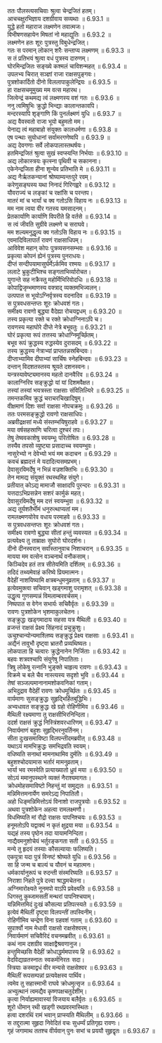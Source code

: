 

  
ततः पौलस्त्यसचिवाः श्रुत्वा चेन्द्रजितं हतम्।  
आचचक्षुरभिज्ञाय दशग्रीवाय सव्यथाः ॥ 6.93.1 ॥   
युद्धे हतो महाराज लक्ष्मणेन तवात्मजः।  
विभीषणसहायेन मिषतां नो महाद्युतिः ॥ 6.93.2 ॥   
लक्ष्मणेन हतः शूरः पुत्रस्तु विबुधेन्द्रजित्।  
गतः स परमान् लोकान् शरैः सन्ताप्य लक्ष्मणम् ॥ 6.93.3 ॥   
स तं प्रतिभयं श्रुत्वा वधं पुत्रस्य दारुणम्।  
घोरमिन्द्रजितः सङ्ख्ये कश्मलं चाविशन्महत् ॥ 6.93.4 ॥   
उपलभ्य चिरात् सञ्ज्ञां राजा राक्षसपुङ्गवः।  
पुत्रशोकार्दितो दीनो विललापाकुलेन्द्रियः ॥ 6.93.5 ॥   
हा राक्षसचमूमुख्य मम वत्स महारथ।  
जित्वेन्द्रं कथमद्य त्वं लक्ष्मणस्य वशं गतः ॥ 6.93.6 ॥   
ननु त्वमिषुभिः क्रुद्धो भिन्द्याः कालान्तकावपि।  
मन्दरस्यापि शृङ्गाणि किं पुनर्लक्ष्मणं युधि ॥ 6.93.7 ॥   
अद्य वैवस्वतो राजा भूयो बहुमतो मम।  
येनाद्य त्वं महाबाहो संयुक्तः कालधर्मणा ॥ 6.93.8 ॥   
एष पन्थाः सुयोधानां सर्वामरगणेष्वपि ॥ 6.93.9 ॥   
अद्य देवगणाः सर्वे लोकपालास्तथर्षयः।  
हतमिन्द्रजितं श्रुत्वा सुखं स्वप्स्यन्ति निर्भयाः ॥ 6.93.10 ॥   
अद्य लोकास्त्रयः कृत्स्ना पृथिवी च सकानना।  
एकेनेन्द्रजिता हीना शून्येव प्रतिभाति मे ॥ 6.93.11 ॥   
अद्य नैर्ऋतकन्यानां श्रोष्याम्यन्तःपुरे रवम्।  
करेणुसङ्घस्य यथा निनादं गिरिगह्वरे ॥ 6.93.12 ॥   
यौवराज्यं च लङ्कां च रक्षांसि च परन्तप।  
मातरं मां च भार्यां च क्व गतोऽसि विहाय नः ॥ 6.93.13 ॥   
मम नाम त्वया वीर गतस्य यमसादनम्।  
प्रेतकार्याणि कार्याणि विपरीते हि वर्तसे ॥ 6.93.14 ॥   
स त्वं जीवति सुग्रीवे लक्ष्मणे च सराघवे।  
मम शल्यमनुद्धृत्य क्व गतोऽसि विहाय नः ॥ 6.93.15 ॥   
एवमादिविलापार्तं रावणं राक्षसाधिपम्।  
आविवेश महान् कोपः पुत्रव्यसनसम्भवः ॥ 6.93.16 ॥   
प्रकृत्या कोपनं ह्येनं पुत्रस्य पुनराधयः।  
दीप्तं सन्दीपयामासुर्घर्मेऽर्कमिव रश्मयः ॥ 6.93.17 ॥   
ललाटे भ्रुकुटीभिश्च सङ्गताभिर्व्यारोचत।  
युगान्ते सह नक्रैस्तु महोर्मिभिरिवोदधिः ॥ 6.93.18 ॥   
कोपाद्विजृम्भमाणस्य वक्त्राद् व्यक्तमभिज्वलन्।  
उत्पपात स भूयोऽग्निर्वृत्रस्य वदनादिव ॥ 6.93.19 ॥   
स पुत्रवधसन्तप्तः शूरः क्रोधवशं गतः।  
समीक्ष्य रावणो बुद्ध्या वैदेह्या रोचयद्वधम् ॥ 6.93.20 ॥   
तस्य प्रकृत्या रक्ते च रक्ते क्रोधाग्निनाऽपि च।  
रावणस्य महाघोरे दीप्ते नेत्रे बभूवतुः ॥ 6.93.21 ॥   
घोरं प्रकृत्या रूपं तत्तस्य क्रोधाग्निमूर्च्छितम्।  
बभूव रूपं क्रुद्धस्य रुद्धस्येव दुरासदम् ॥ 6.93.22 ॥   
तस्य क्रुद्धस्य नेत्राभ्यां प्राप्ततन्नस्रबिन्दवः।  
दीप्ताभ्यामिव दीपाभ्यां सार्चिषः स्नेहबिन्दवः ॥ 6.93.23 ॥   
दन्तान् विदशतस्तस्य श्रूयते दशनस्वनः।  
यन्त्रस्यावेष्ट्यमानस्य महतो दानवैरिव ॥ 6.93.24 ॥   
कालाग्निरिव सङ्क्रुद्धो यां यां दिशमवैक्षत।  
तस्यां तस्यां भयत्रस्ता राक्षसाः संविलिल्यिरे ॥ 6.93.25 ॥   
तमन्तकमिव क्रुद्धं चराचरचिखादिषुम्।  
वीक्षमाणं दिशः सर्वा राक्षसा नोपचक्रमुः ॥ 6.93.26 ॥   
ततः परमसङ्क्रुद्धो रावणो राक्षसाधिपः।  
अब्रवीद्रक्षसां मध्ये संस्तम्भयिषुराहवे ॥ 6.93.27 ॥   
मया वर्षसहस्राणि चरित्वा दुश्चरं तपः।  
तेषु तेष्ववकाशेषु स्वयम्भूः परितोषितः ॥ 6.93.28 ॥   
तस्यैव तपसो व्युष्ट्या प्रसादाच्च स्वयम्भुवः।  
नासुरेभ्यो न देवेभ्यो भयं मम कदाचन ॥ 6.93.29 ॥   
कवचं ब्रह्मदत्तं मे यदादित्यसमप्रभम्।  
देवासुरविमर्देषु न भिन्नं वज्रशक्तिभिः ॥ 6.93.30 ॥   
तेन मामद्य संयुक्तं रथस्थमिह संयुगे।  
प्रतीयात् कोऽद्य मामाजौ साक्षादपि पुरन्दरः ॥ 6.93.31 ॥   
यत्तदाऽभिप्रसन्नेन सशरं कार्मुकं महत्।  
देवासुरविमर्देषु मम दत्तं स्वयम्भुवा ॥ 6.93.32 ॥   
अद्य तूर्यशतैर्भीमं धनुरुत्थाप्यतां मम।  
रामलक्ष्मणयोरेव वधाय परमाहवे ॥ 6.93.33 ॥   
स पुत्रवधसन्तप्तः शूरः क्रोधवशं गतः।  
समीक्ष्य रावणो बुद्ध्या सीतां हन्तुं व्यवस्यत ॥ 6.93.34 ॥   
प्रत्यवेक्ष्य तु ताम्राक्षः सुघोरो घोरदर्शनः।  
दीनो दीनस्वरान् सर्वांस्तानुवाच निशाचरान् ॥ 6.93.35 ॥   
मायया मम वत्सेन वञ्चनार्थं वनौकसाम्।  
किञ्चिदेव हतं तत्र सीतेयमिति दर्शितम् ॥ 6.93.36 ॥   
तदिदं तथ्यमेवाहं करिष्ये प्रियमात्मनः।  
वैदेहीं नाशयिष्यामि क्षत्रबन्धुमनुव्रताम् ॥ 6.93.37 ॥   
इत्येवमुक्त्वा सचिवान् खड्गमाशु परामृशत् ॥ 6.93.38 ॥   
उद्धृत्य गुणसम्पन्नं विमलाम्बरवर्चसम्।  
निष्पपात स वेगेन सभार्यः सचिवैर्वृतः ॥ 6.93.39 ॥   
रावणः पुत्रशोकेन भृशमाकुलचेतनः।  
सङ्क्रुद्धः खड्गमादाय सहसा यत्र मैथिली ॥ 6.93.40 ॥   
व्रजन्तं राक्षसं प्रेक्ष्य सिंहनादं प्रचुक्रुशुः।  
ऊचुश्चान्योन्यमाश्लिष्य सङ्क्रुद्धं प्रेक्ष्य राक्षसाः ॥ 6.93.41 ॥   
अद्यैनं तावुभौ दृष्ट्वा भ्रातरौ प्रव्यथिष्यतः।  
लोकपाला हि चत्वारः क्रुद्धेनानेन निर्जिताः ॥ 6.93.42 ॥   
बहवः शत्रवश्चापि संयुगेषु निपातिताः।  
त्रिषु लोकेषु रत्नानि भुङ्क्ते चाहृत्य रावणः ॥ 6.93.43 ॥   
विक्रमे च बले चैव नास्त्यस्य सदृशो भुवि ॥ 6.93.44 ॥   
तेषां सञ्जल्पमानानामशोकवनिकां गताम्।  
अभिदुद्राव वैदेहीं रावणः क्रोधमूर्च्छितः ॥ 6.93.45 ॥   
वार्यमाणः सुसङ्क्रुद्धः सुहृद्भिर्हितबुद्धिभिः।  
अभ्यधावत सङ्क्रुद्धः खे ग्रहो रोहिणीमिव ॥ 6.93.46 ॥   
मैथिली रक्ष्यमाणा तु राक्षसीभिरनिन्दिता।  
ददर्श राक्षसं क्रुद्धं निस्त्रिंशवरधारिणम् ॥ 6.93.47 ॥   
निवार्यमाणं बहुशः सुहृद्भिरनुवर्तिनम्।  
सीता दुःखसमाविष्टा विलपन्तीदमब्रवीत् ॥ 6.93.48 ॥   
यथाऽयं मामभिक्रुद्धः समभिद्रवति स्वयम्।  
वधिष्यति सनाथां मामनाथामिव दुर्मतिः ॥ 6.93.49 ॥   
बहुशश्चोदयामास भर्तारं मामनुव्रताम्।  
भार्या भव रमस्वेति प्रत्याख्यातो ध्रुवं मया ॥ 6.93.50 ॥   
सोऽयं ममानुपस्थाने व्यक्तं नैराश्यमागतः।  
क्रोधमोहसमाविष्टो निहन्तुं मां समुद्यतः ॥ 6.93.51 ॥   
मन्निमित्तमनार्येण समरेऽद्य निपातितौ।  
अहो धिङ्मन्निमित्तोऽयं विनाशो राजपुत्रयोः ॥ 6.93.52 ॥   
अथवा पुत्रशोकेन अहत्वा रामलक्ष्मणौ।  
विधमिष्यति मां रौद्रो राक्षसः पापनिश्चयः ॥ 6.93.53 ॥   
हनूमतोऽपि यद्वाक्यं न कृतं क्षुद्रया मया ॥ 6.93.54 ॥   
यद्यहं तस्य पृष्ठेन तदा यायामनिन्दिता।  
नाद्यैवमनुशोचेयं भर्तुरङ्कगता सती ॥ 6.93.55 ॥   
मन्ये तु हृदयं तस्याः कौसल्यायाः फलिष्यति।  
एकपुत्रा यदा पुत्रं विनष्टं श्रोष्यते युधि ॥ 6.93.56 ॥   
सा हि जन्म च बाल्यं च यौवनं च महात्मनः।  
धर्मकार्यानुरूपं च रुदन्ती संस्मरिष्यति ॥ 6.93.57 ॥   
निराशा निहते पुत्रे दत्त्वा श्राद्धमचेतना।  
अग्निमारोक्ष्यते नूनमपो वाऽपि प्रवेक्ष्यति ॥ 6.93.58 ॥   
धिगस्तु कुब्जामसतीं मन्थरां पापनिश्चयाम्।  
यन्निमित्तमिदं दुःखं कौसल्या प्रतिपत्स्यते ॥ 6.93.59 ॥   
इत्येवं मैथिलीं दृष्ट्वा विलपन्तीं तपस्विनीम्।  
रोहिणीमिव चन्द्रेण विना ग्रहवशं गताम् ॥ 6.93.60 ॥   
सुपार्श्वो नाम मेधावी राक्षसो राक्षसेश्वरम्।  
निवार्यमाणं सचिवैरिदं वचनमब्रवीत् ॥ 6.93.61 ॥   
कथं नाम दशग्रीव साक्षाद्वैश्रवणानुज।  
हन्तुमिच्छसि वैदेहीं क्रोधाद्धर्ममपास्य हि ॥ 6.93.62 ॥   
वेदविद्याव्रतस्नातः स्वकर्मनिरतः सदा।  
स्त्रियाः कस्माद्वधं वीर मन्यसे राक्षसेश्वर ॥ 6.93.63 ॥   
मैथिलीं रूपसम्पन्नां प्रत्यवेक्षस्व पार्थिव।  
त्वमेव तु सहास्माभी राघवे क्रोधमुत्सृज ॥ 6.93.64 ॥   
अभ्युत्थानं त्वमद्यैव कृष्णपक्षचतुर्दशीम्।  
कृत्वा निर्याह्यमावास्यां विजयाय बलैर्वृतः ॥ 6.93.65 ॥   
शूरो धीमान् रथी खड्गी रथप्रवरमास्थितः।  
हत्वा दशरथिं रामं भवान् प्राप्स्यति मैथिलीम् ॥ 6.93.66 ॥   
स तद्दुरात्मा सुहृदा निवेदितं वचः सुधर्म्यं प्रतिगृह्य रावणः।  
गृहं जगामाथ ततश्च वीर्यवान् पुनः सभां च प्रययौ सुहृद्वृतः ॥ 6.93.67 ॥   
